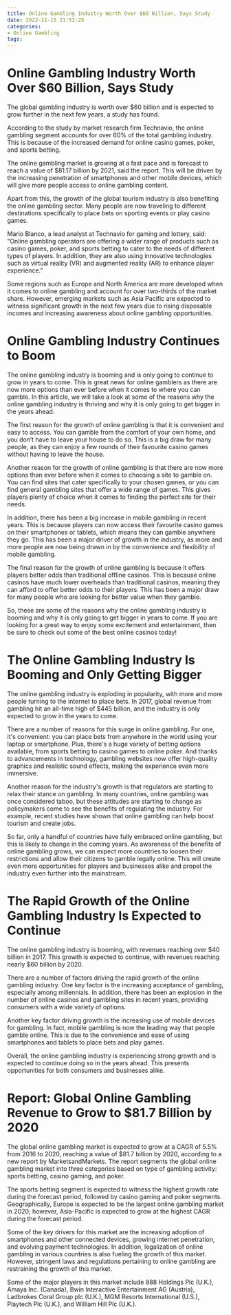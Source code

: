 ```yaml
---
title: Online Gambling Industry Worth Over $60 Billion, Says Study 
date: 2022-11-15 21:52:25
categories:
- Online Gambling
tags:
---
```



#  Online Gambling Industry Worth Over $60 Billion, Says Study 

The global gambling industry is worth over $60 billion and is expected to grow further in the next few years, a study has found.

According to the study by market research firm Technavio, the online gambling segment accounts for over 60% of the total gambling industry. This is because of the increased demand for online casino games, poker, and sports betting.

The online gambling market is growing at a fast pace and is forecast to reach a value of $81.17 billion by 2021, said the report. This will be driven by the increasing penetration of smartphones and other mobile devices, which will give more people access to online gambling content.

Apart from this, the growth of the global tourism industry is also benefiting the online gambling sector. Many people are now traveling to different destinations specifically to place bets on sporting events or play casino games.

Mario Blanco, a lead analyst at Technavio for gaming and lottery, said: “Online gambling operators are offering a wider range of products such as casino games, poker, and sports betting to cater to the needs of different types of players. In addition, they are also using innovative technologies such as virtual reality (VR) and augmented reality (AR) to enhance player experience.”

Some regions such as Europe and North America are more developed when it comes to online gambling and account for over two-thirds of the market share. However, emerging markets such as Asia Pacific are expected to witness significant growth in the next few years due to rising disposable incomes and increasing awareness about online gambling opportunities.

#  Online Gambling Industry Continues to Boom 

The online gambling industry is booming and is only going to continue to grow in years to come. This is great news for online gamblers as there are now more options than ever before when it comes to where you can gamble. In this article, we will take a look at some of the reasons why the online gambling industry is thriving and why it is only going to get bigger in the years ahead.

The first reason for the growth of online gambling is that it is convenient and easy to access. You can gamble from the comfort of your own home, and you don’t have to leave your house to do so. This is a big draw for many people, as they can enjoy a few rounds of their favourite casino games without having to leave the house.

Another reason for the growth of online gambling is that there are now more options than ever before when it comes to choosing a site to gamble on. You can find sites that cater specifically to your chosen games, or you can find general gambling sites that offer a wide range of games. This gives players plenty of choice when it comes to finding the perfect site for their needs.

In addition, there has been a big increase in mobile gambling in recent years. This is because players can now access their favourite casino games on their smartphones or tablets, which means they can gamble anywhere they go. This has been a major driver of growth in the industry, as more and more people are now being drawn in by the convenience and flexibility of mobile gambling.

The final reason for the growth of online gambling is because it offers players better odds than traditional offline casinos. This is because online casinos have much lower overheads than traditional casinos, meaning they can afford to offer better odds to their players. This has been a major draw for many people who are looking for better value when they gamble.

So, these are some of the reasons why the online gambling industry is booming and why it is only going to get bigger in years to come. If you are looking for a great way to enjoy some excitement and entertainment, then be sure to check out some of the best online casinos today!

#  The Online Gambling Industry Is Booming and Only Getting Bigger 

The online gambling industry is exploding in popularity, with more and more people turning to the internet to place bets. In 2017, global revenue from gambling hit an all-time high of $445 billion, and the industry is only expected to grow in the years to come.

There are a number of reasons for this surge in online gambling. For one, it's convenient: you can place bets from anywhere in the world using your laptop or smartphone. Plus, there's a huge variety of betting options available, from sports betting to casino games to online poker. And thanks to advancements in technology, gambling websites now offer high-quality graphics and realistic sound effects, making the experience even more immersive.

Another reason for the industry's growth is that regulators are starting to relax their stance on gambling. In many countries, online gambling was once considered taboo, but these attitudes are starting to change as policymakers come to see the benefits of regulating the industry. For example, recent studies have shown that online gambling can help boost tourism and create jobs.

So far, only a handful of countries have fully embraced online gambling, but this is likely to change in the coming years. As awareness of the benefits of online gambling grows, we can expect more countries to loosen their restrictions and allow their citizens to gamble legally online. This will create even more opportunities for players and businesses alike and propel the industry even further into the mainstream.

#  The Rapid Growth of the Online Gambling Industry Is Expected to Continue 

The online gambling industry is booming, with revenues reaching over $40 billion in 2017. This growth is expected to continue, with revenues reaching nearly $60 billion by 2020.

There are a number of factors driving the rapid growth of the online gambling industry. One key factor is the increasing acceptance of gambling, especially among millennials. In addition, there has been an explosion in the number of online casinos and gambling sites in recent years, providing consumers with a wide variety of options.

Another key factor driving growth is the increasing use of mobile devices for gambling. In fact, mobile gambling is now the leading way that people gamble online. This is due to the convenience and ease of using smartphones and tablets to place bets and play games.

Overall, the online gambling industry is experiencing strong growth and is expected to continue doing so in the years ahead. This presents opportunities for both consumers and businesses alike.

#  Report: Global Online Gambling Revenue to Grow to $81.7 Billion by 2020

The global online gambling market is expected to grow at a CAGR of 5.5% from 2016 to 2020, reaching a value of $81.7 billion by 2020, according to a new report by MarketsandMarkets. The report segments the global online gambling market into three categories based on type of gambling activity: sports betting, casino gaming, and poker.

The sports betting segment is expected to witness the highest growth rate during the forecast period, followed by casino gaming and poker segments. Geographically, Europe is expected to be the largest online gambling market in 2020; however, Asia-Pacific is expected to grow at the highest CAGR during the forecast period.

Some of the key drivers for this market are the increasing adoption of smartphones and other connected devices, growing internet penetration, and evolving payment technologies. In addition, legalization of online gambling in various countries is also fueling the growth of this market. However, stringent laws and regulations pertaining to online gambling are restraining the growth of this market.

Some of the major players in this market include 888 Holdings Plc (U.K.), Amaya Inc. (Canada), Bwin Interactive Entertainment AG (Austria), Ladbrokes Coral Group plc (U.K.), MGM Resorts International (U.S.), Playtech Plc (U.K.), and William Hill Plc (U.K.).